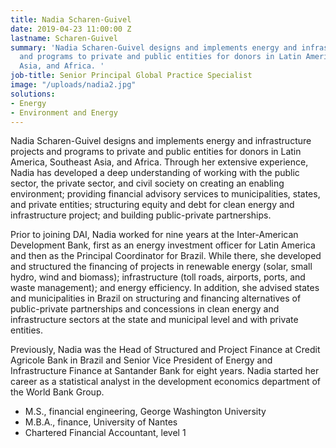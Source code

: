 ```yaml
---
title: Nadia Scharen-Guivel
date: 2019-04-23 11:00:00 Z
lastname: Scharen-Guivel
summary: 'Nadia Scharen-Guivel designs and implements energy and infrastructure projects
  and programs to private and public entities for donors in Latin America, Southeast
  Asia, and Africa. '
job-title: Senior Principal Global Practice Specialist
image: "/uploads/nadia2.jpg"
solutions:
- Energy
- Environment and Energy
---
```


Nadia Scharen-Guivel designs and implements energy and infrastructure projects and programs to private and public entities for donors in Latin America, Southeast Asia, and Africa. Through her extensive experience, Nadia has developed a deep understanding of working with the public sector, the private sector, and civil society on creating an enabling environment; providing financial advisory services to municipalities, states, and private entities; structuring equity and debt for clean energy and infrastructure project; and building public-private partnerships.

Prior to joining DAI, Nadia worked for nine years at the Inter-American Development Bank, first as an energy investment officer for Latin America and then as the Principal Coordinator for Brazil. While there, she developed and structured the financing of projects in renewable energy (solar, small hydro, wind and biomass); infrastructure (toll roads, airports, ports, and waste management); and energy efficiency. In addition, she advised states and municipalities in Brazil on structuring and financing alternatives of public-private partnerships and concessions in clean energy and infrastructure sectors at the state and municipal level and with private entities.

Previously, Nadia was the Head of Structured and Project Finance at Credit Agricole Bank in Brazil and Senior Vice President of Energy and Infrastructure Finance at Santander Bank for eight years. Nadia started her career as a statistical analyst in the development economics department of the World Bank Group.

* M.S., financial engineering, George Washington University
* M.B.A., finance, University of Nantes
* Chartered Financial Accountant, level 1